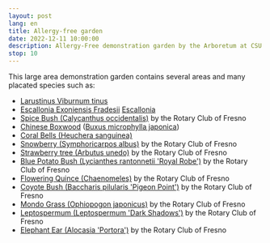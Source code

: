```yaml
---
layout: post
lang: en
title: Allergy-free garden
date: 2022-12-11 10:00:00
description: Allergy-Free demonstration garden by the Arboretum at CSU Fresno
stop: 10
---
```

This large area demonstration garden contains several areas and many placated species such as:
* [Larustinus Viburnum tinus](https://en.wikipedia.org/wiki/Viburnum_tinus)
* [Escallonia Exoniensis Fradesii](https://www.monrovia.com/pink-princess-escallonia.html) [Escallonia](https://www.tynursery.com/plant-library/woody-ornamentals/escallonia-x-exoniensis-fradesii/)
* [Spice Bush (Calycanthus occidentalis)](https://en.wikipedia.org/wiki/Calycanthus_occidentalis) by the Rotary Club of Fresno
* [Chinese Boxwood](https://en.wikipedia.org/wiki/Buxus_microphylla) ([Buxus microphylla japonica](https://www.gardenia.net/plant/buxus-microphylla-var-japonica-green-beauty))
* [Coral Bells (Heuchera sanguinea)](https://en.wikipedia.org/wiki/Heuchera_sanguinea)
* [Snowberry (Symphoricarpos albus)](https://en.wikipedia.org/wiki/Symphoricarpos_albus) by the Rotary Club of Fresno
* [Strawberry tree (Arbutus unedo)](https://en.wikipedia.org/wiki/Arbutus_unedo) by the Rotary Club of Fresno
* [Blue Potato Bush (Lycianthes rantonnetii 'Royal Robe')](https://en.wikipedia.org/wiki/Lycianthes_rantonnetii) by the Rotary Club of Fresno
* [Flowering Quince (Chaenomeles)](https://en.wikipedia.org/wiki/Chaenomeles) by the Rotary Club of Fresno
* [Coyote Bush (Baccharis pilularis 'Pigeon Point')](https://en.wikipedia.org/wiki/Baccharis_pilularis) by the Rotary Club of Fresno
* [Mondo Grass (Ophiopogon japonicus)](https://en.wikipedia.org/wiki/Ophiopogon_japonicus) by the Rotary Club of Fresno
* [Leptospermum (Leptospermum 'Dark Shadows')](https://en.wikipedia.org/wiki/Leptospermum) by the Rotary Club of Fresno
* [Elephant Ear (Alocasia 'Portora')](https://en.wikipedia.org/wiki/Alocasia) by the Rotary Club of Fresno
